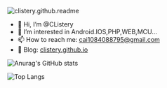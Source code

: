 ![clistery.github.readme](https://count.getloli.com/get/@clistery.github.readme?theme=rule34)

- 👋 Hi, I’m @CListery
- 👀 I’m interested in Android.IOS,PHP,WEB,MCU...
- 📫 How to reach me: cai1084088795@gmail.com
- 📖 Blog: [clistery.github.io](https://clistery.github.io/)

![Anurag's GitHub stats](https://github-readme-stats.vercel.app/api?username=CListery&count_private=true&theme=dracula)

![Top Langs](https://github-readme-stats.vercel.app/api/top-langs/?username=CListery&layout=compact)

<!---
CListery/CListery is a ✨ special ✨ repository because its `README.md` (this file) appears on your GitHub profile.
You can click the Preview link to take a look at your changes.
--->
